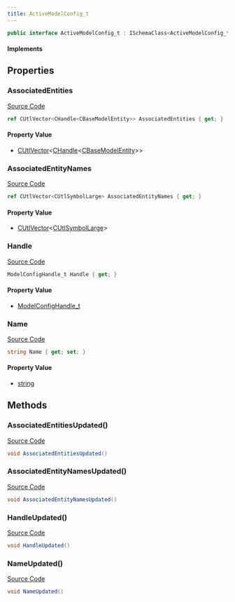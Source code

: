 ```yaml
---
title: ActiveModelConfig_t
---
```


```csharp
public interface ActiveModelConfig_t : ISchemaClass<ActiveModelConfig_t>, ISchemaField, ISchemaClass, INativeHandle
```

#### Implements

## Properties

### AssociatedEntities

[Source Code](https://github.com/swiftly-solution/swiftlys2/blob/beta/managed/src/SwiftlyS2.Generated/Schemas/Interfaces/ActiveModelConfig_t.cs#L20)

```csharp
ref CUtlVector<CHandle<CBaseModelEntity>> AssociatedEntities { get; }
```

#### Property Value

- [CUtlVector](/docs/api/-1)<[CHandle](/docs/api/shared/natives/chandle-1)<[CBaseModelEntity](/docs/api/shared/schemadefinitions/cbasemodelentity)>>

### AssociatedEntityNames

[Source Code](https://github.com/swiftly-solution/swiftlys2/blob/beta/managed/src/SwiftlyS2.Generated/Schemas/Interfaces/ActiveModelConfig_t.cs#L22)

```csharp
ref CUtlVector<CUtlSymbolLarge> AssociatedEntityNames { get; }
```

#### Property Value

- [CUtlVector](/docs/api/-1)<[CUtlSymbolLarge](/docs/api/shared/natives/cutlsymbollarge)>

### Handle

[Source Code](https://github.com/swiftly-solution/swiftlys2/blob/beta/managed/src/SwiftlyS2.Generated/Schemas/Interfaces/ActiveModelConfig_t.cs#L16)

```csharp
ModelConfigHandle_t Handle { get; }
```

#### Property Value

- [ModelConfigHandle_t](/docs/api/shared/schemadefinitions/modelconfighandle_t)

### Name

[Source Code](https://github.com/swiftly-solution/swiftlys2/blob/beta/managed/src/SwiftlyS2.Generated/Schemas/Interfaces/ActiveModelConfig_t.cs#L18)

```csharp
string Name { get; set; }
```

#### Property Value

- [string](https://learn.microsoft.com/dotnet/api/system.string)

## Methods

### AssociatedEntitiesUpdated()

[Source Code](https://github.com/swiftly-solution/swiftlys2/blob/beta/managed/src/SwiftlyS2.Generated/Schemas/Interfaces/ActiveModelConfig_t.cs#L26)

```csharp
void AssociatedEntitiesUpdated()
```

### AssociatedEntityNamesUpdated()

[Source Code](https://github.com/swiftly-solution/swiftlys2/blob/beta/managed/src/SwiftlyS2.Generated/Schemas/Interfaces/ActiveModelConfig_t.cs#L27)

```csharp
void AssociatedEntityNamesUpdated()
```

### HandleUpdated()

[Source Code](https://github.com/swiftly-solution/swiftlys2/blob/beta/managed/src/SwiftlyS2.Generated/Schemas/Interfaces/ActiveModelConfig_t.cs#L24)

```csharp
void HandleUpdated()
```

### NameUpdated()

[Source Code](https://github.com/swiftly-solution/swiftlys2/blob/beta/managed/src/SwiftlyS2.Generated/Schemas/Interfaces/ActiveModelConfig_t.cs#L25)

```csharp
void NameUpdated()
```


